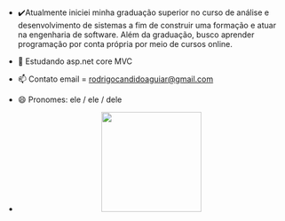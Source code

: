 - ✔️Atualmente iniciei minha graduação superior no curso de análise e desenvolvimento de sistemas a fim de construir uma formação e atuar na engenharia de software. Além da graduação, busco aprender programação por conta própria por meio de cursos online.
- 🌱 Estudando asp.net core MVC
- 📫 Contato email = rodrigocandidoaguiar@gmail.com
- 😄 Pronomes: ele / ele / dele


- <div align="center">
  <a href="https://github.com/rodrigocandido2020">
  <img height="180em" src="https://github-readme-stats.vercel.app/api/top-langs/?username=rodrigocandido2020&layout=compact&langs_count=7&theme=dark"/>
</div>
